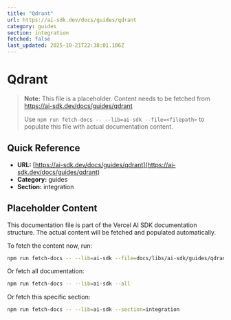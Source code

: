 ```yaml
---
title: "Qdrant"
url: https://ai-sdk.dev/docs/guides/qdrant
category: guides
section: integration
fetched: false
last_updated: 2025-10-21T22:38:01.106Z
---
```


# Qdrant

> **Note:** This file is a placeholder. Content needs to be fetched from https://ai-sdk.dev/docs/guides/qdrant
>
> Use `npm run fetch-docs -- --lib=ai-sdk --file=<filepath>` to populate this file with actual documentation content.

## Quick Reference

- **URL:** [https://ai-sdk.dev/docs/guides/qdrant](https://ai-sdk.dev/docs/guides/qdrant)
- **Category:** guides
- **Section:** integration

## Placeholder Content

This documentation file is part of the Vercel AI SDK documentation structure.
The actual content will be fetched and populated automatically.

To fetch the content now, run:

```bash
npm run fetch-docs -- --lib=ai-sdk --file=docs/libs/ai-sdk/guides/qdrant.md
```

Or fetch all documentation:

```bash
npm run fetch-docs -- --lib=ai-sdk --all
```

Or fetch this specific section:

```bash
npm run fetch-docs -- --lib=ai-sdk --section=integration
```
